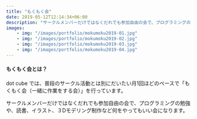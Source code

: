 ```yaml
---
title: "もくもく会"
date: 2019-05-12T12:14:34+06:00
description: "サークルメンバーだけではなくだれでも参加自由の会で、プログラミングの勉強や、読書、イラスト、３Dモデリング制作など何をやってもいい会になります"
images:
    - img: "/images/portfolio/mokumoku2019-01.jpg"
    - img: "/images/portfolio/mokumoku2019-02.jpg"
    - img: "/images/portfolio/mokumoku2019-03.jpg"
    - img: "/images/portfolio/mokumoku2019-04.jpg"
---
```


#### もくもく会とは？
dot cube では、普段のサークル活動とは別にだいたい月1回ほどのペースで「もくもく会（一緒に作業をする会）」を行っています。

サークルメンバーだけではなくだれでも参加自由の会で、プログラミングの勉強や、読書、イラスト、３Dモデリング制作など何をやってもいい会になります。